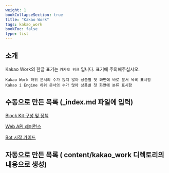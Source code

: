 ```yaml
---
weight: 1
bookCollapseSection: true
title: "Kakao Work"
tags: kakao_work
bookToc: false
type: list
---
```


## 소개

Kakao Work의 한글 표기는 `카카오 워크` 입니다. 표기에 주의해주십시오. 
```
Kakao Work 하위 문서의 수가 많지 않아 상품별 첫 화면에 바로 문서 목록 표시함
Kakao i Engine 하위 문서의 수가 많아 상품별 첫 화면에 분류 표시함
```


## 수동으로 만든 목록 (\_index.md 파일에 입력)

[Block Kit 구성 및 정책](/tAsifvlvRP6zqlmrHtXpKg)

[Web API 레퍼런스](/h74Gy4ciSHqShrO5wQwkWw)

[Bot 시작 가이드](/-dhyJavWTPKMstU-uJIN-g)


## 자동으로 만든 목록 ( content/kakao_work 디렉토리의 내용으로 생성)
